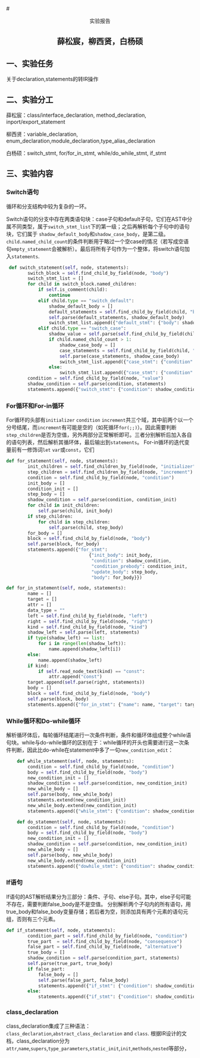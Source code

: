 #<center> 实验报告 </center>
## <center> 薛松宸，柳西贤，白杨硕 </center>

## 一、实验任务
关于declaration,statements的转IR操作

## 二、实验分工
薛松宸：class/interface_declaration, method_declaration, inport/export_statement

柳西贤：variable_declaration, enum_declaration,module_declaration,type_alias_declaration

白杨硕：switch_stmt, for/for_in_stmt, while/do_while_stmt, if_stmt

## 三、实验内容

### Switch语句
循环和分支结构中较为复杂的一环。

Switch语句的分支中存在两类语句块：case子句和default子句，它们在AST中分属不同类型，属于`switch_stmt_list`下的第一级；之后再解析每个子句中的语句块，它们属于 `shadow_default_body`和`shadow_case_body`，是第二级。`child.named_child_count`的条件判断用于略过一个空case的情况（若写成空语句`empty_statement`会被解析）。最后将所有子句作为一个整体，将switch语句加入`statements`.
```py
 def switch_statement(self, node, statements):
        switch_block = self.find_child_by_field(node, "body")
        switch_stmt_list = []
        for child in switch_block.named_children:
            if self.is_comment(child):
                continue
            elif child.type == "switch_default":
                shadow_default_body = []
                default_statements = self.find_child_by_field(child, "body")
                self.parse(default_statements, shadow_default_body)
                switch_stmt_list.append({"default_stmt": {"body": shadow_default_body}})
            elif child.type == "switch_case":
                shadow_value = self.parse(self.find_child_by_field(child, "value"), statements)
                if child.named_child_count > 1:
                    shadow_case_body = []
                    case_statements = self.find_child_by_field(child, "body")
                    self.parse(case_statements, shadow_case_body)
                    switch_stmt_list.append({"case_stmt": {"condition": shadow_value, "body": shadow_case_body}})
                else:
                    switch_stmt_list.append({"case_stmt": {"condition": shadow_value}})
        condition = self.find_child_by_field(node, "value")
        shadow_condition = self.parse(condition, statements)   
        statements.append({"switch_stmt": {"condition": shadow_condition, "body": switch_stmt_list}})
```

### For循环和For-in循环
For循环的头部有`initializer`  `condition` `increment`共三个域，其中前两个以一个分号结尾，而`increment`有可能是空的（如死循环`for(;;)`）。因此需要判断`step_children`是否为空值，另外两部分正常解析即可。三者分别解析后加入各自的语句列表，然后解析其循环体，最后输出到`statements`。
For-in循环的迭代变量前有一修饰词`let` `var`或`const`，它们
```py
def for_statement(self, node, statements):
        init_children = self.find_children_by_field(node, "initializer")
        step_children = self.find_children_by_field(node, "increment")
        condition = self.find_child_by_field(node, "condition")
        init_body = []
        condition_init = []
        step_body = []
        shadow_condition = self.parse(condition, condition_init)
        for child in init_children:
            self.parse(child, init_body)
        if step_children:
            for child in step_children:
                self.parse(child, step_body)
        for_body = []
        block = self.find_child_by_field(node, "body")
        self.parse(block, for_body)
        statements.append({"for_stmt":
                               {"init_body": init_body,
                                "condition": shadow_condition,
                                "condition_prebody": condition_init,
                                "update_body": step_body,
                                "body": for_body}})

def for_in_statement(self, node, statements):
        name = []
        target = []
        attr = []
        data_type = ""
        left = self.find_child_by_field(node, "left")
        right = self.find_child_by_field(node, "right")
        kind = self.find_child_by_field(node, "kind")
        shadow_left = self.parse(left, statements)
        if type(shadow_left) == list:
            for i in range(len(shadow_left)):
                name.append(shadow_left[i])
        else:
            name.append(shadow_left)
        if kind:
            if self.read_node_text(kind) == "const":
                attr.append("const")
        target.append(self.parse(right, statements))     
        body = []
        block = self.find_child_by_field(node, "body")
        self.parse(block, body)
        statements.append({"for_in_stmt": {"name": name, "target": target,"data_type":data_type, "attr": attr, "body": body}})
```

### While循环和Do-while循环
解析循环体后，每轮循环结尾进行一次条件判断，条件和循环体组成整个while语句块。while与do-while循环的区别在于：while循环的开头也需要进行这一次条件判断，因此比do-while在statement中多了一句`new_condition_edit`：

```py
    def while_statement(self, node, statements):
        condition = self.find_child_by_field(node, "condition")
        body = self.find_child_by_field(node, "body")
        new_condition_init = []
        shadow_condition = self.parse(condition, new_condition_init)
        new_while_body = []
        self.parse(body, new_while_body)
        statements.extend(new_condition_init)
        new_while_body.extend(new_condition_init)
        statements.append({"while_stmt": {"condition": shadow_condition, "body": new_while_body}})

    def do_statement(self, node, statements):
        condition = self.find_child_by_field(node, "condition")
        body = self.find_child_by_field(node, "body")
        new_condition_init = []
        shadow_condition = self.parse(condition, new_condition_init)
        new_while_body = []
        self.parse(body, new_while_body)
        new_while_body.extend(new_condition_init)
        statements.append({"dowhile_stmt": {"condition": shadow_condition, "body": new_while_body}})
```

### If语句
If语句的AST解析结果分为三部分：条件、子句、else子句。其中，else子句可能不存在，需要判断false_body是不是空值。
分别解析两个子句内的所有语句，用true_body和false_body变量存储；若后者为空，则添加具有两个元素的语句元组，否则有三个元素。
```py
def if_statement(self, node, statements):
        condition_part = self.find_child_by_field(node, "condition")
        true_part  = self.find_child_by_field(node, "consequence")
        false_part = self.find_child_by_field(node, "alternative")
        true_body = []
        shadow_condition = self.parse(condition_part, statements)
        self.parse(true_part, true_body)
        if false_part:
            false_body = []
            self.parse(false_part, false_body)
            statements.append({"if_stmt": {"condition": shadow_condition, "then_body": true_body, "else_body": false_body}})
        else:
            statements.append({"if_stmt": {"condition": shadow_condition, "then_body": true_body}})

```


### 

### 

### class_declaration
class_declaration集成了三种语法：`class_declaration`,`abstract_class_declaration` and `class`.
根据IR设计的文档，class_declaration分为`attr`,`name`,`supers`,`type_parameters`,`static_init`,`init`,`methods`,`nested`等部分，